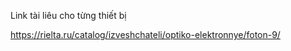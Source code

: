 Link tài liêu cho từng thiết bị

https://rielta.ru/catalog/izveshchateli/optiko-elektronnye/foton-9/
